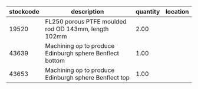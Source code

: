 |stockcode|description|quantity|location|
|---------|-----------|--------|--------|
|19520|FL250 porous PTFE moulded rod OD 143mm, length 102mm|2.00||
|43639|Machining op to produce  Edinburgh sphere Benflect bottom|1.00||
|43653|Machining op to produce  Edinburgh sphere Benflect top|1.00||
